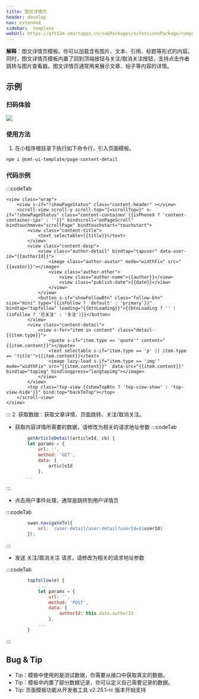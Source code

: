 ```yaml
---
title: 图文详情页
header: develop
nav: extended
sidebar:  template
webUrl: https://qft12m.smartapps.cn/subPackages/extensionsPackage/component/pages/smt-detail-pages/smt-detail-pages
---
```


**解释**：图文详情页模板。你可以加载含有图片、文本、引用、标题等形式的内容。同时，图文详情页模板内置了回到顶端按钮与关注/取消关注按钮，支持点击作者跳转与图片查看器。图文详情页通常用来展示文章、帖子等内容的详情。  

## 示例

### 扫码体验

<img src="https://b.bdstatic.com/miniapp/assets/images/doc_demo/smt-detail-pages.png"  class="demo-qrcode-image" />



### 使用方法

1. 在小程序根目录下执行如下命令行，引入页面模板。

``` 
npm i @smt-ui-template/page-content-detail
```
### 代码示例

:::codeTab
```swan
<view class="wrap">
    <view s-if="!showPageStatus" class="content-header" ></view>
    <scroll-view scroll-y scroll-top="{=scrollTop=}" s-if="!showPageStatus" class="content-container {{isPhoneX ? 'content-container-ipx' : ''}}" bindscroll="onPageScroll" bindtouchmove="scrollPage" bindtouchstart="touchstart">
        <view class="content-title">
            <text selectable>{{title}}</text>
        </view>
        <view class="content-desp">
            <view class="author-detail" bindtap="tapuser" data-user-id="{{authorId}}">
                <image class="author-avator" mode="widthFix" src="{{avator}}"></image>
                <view class="author-other">
                    <view class="author-name">{{author}}</view>
                    <view class="publish-date">{{date}}</view>
                </view>
            </view>
            <button s-if="showFollowBtn" class="follow-btn" size="mini" type="{{isFollow ? 'default' : 'primary'}}" bindtap="tapfollow" loading="{{btnLoading}}">{{btnLoading ? '' : (isFollow ? '已关注' : '关注')}}</button>
        </view>
        <view class="content-detail">
            <view s-for="item in content" class="detail-{{item.type}}">
                <quote s-if="item.type == 'quote'" content="{{item.content}}"></quote>
                <text selectable s-if="item.type == 'p' || item.type == 'title'">{{item.content}}</text>
                <image lazy-load s-if="item.type == 'img'" mode="widthFix" src="{{item.content}}"  data-src="{{item.content}}" bindtap="tapimg" bindlongpress="longtapimg"></image>
            </view>
        </view>
        <top class="top-view {{showTopBtn ? 'top-view-show' : 'top-view-hide'}}" bind:top="backToTop"></top>
    </scroll-view>
</view>
```
:::
2. 获取数据：获取文章详情、页面跳转、关注/取消关注。

* 获取内容详情所需要的数据，请修改为相关的请求地址参数
:::codeTab
```js
        getArticleDetail(articleId, cb) {
        let params = {
            url: '',
            method: 'GET',
            data: {
                articleId
            },
       ...     
```
:::

* 点击用户事件处理，通常是跳转到用户详情页
  
:::codeTab
```js
        swan.navigateTo({
            url: `/user-detail/user-detail?userId=${userId}`
        });
```

::: 
* 发送 关注/取消关注 请求，请修改为相关的请求地址参数

:::codeTab
```js
        tapfollow(e) {
            ...
            let params = {
                url: '',
                method: 'POST',
                data: {
                    authorId: this.data.authorId
                },
            ...
        }
```
:::
## Bug & Tip

* Tip：模板中使用的是测试数据，你需要从接口中获取真实的数据。
* Tip：模板中内置了部分数据记录，你可以定义自己需要记录的数据。
* Tip: 页面模板功能从开发者工具 v2.25.1-rc 版本开始支持

